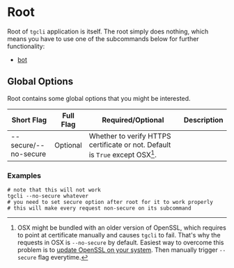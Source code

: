 # Root

Root of `tgcli` application is itself. The root simply does nothing, which
means you have to use one of the subcommands below for further functionality:

 - [bot](bot.md)

## Global Options

Root contains some global options that you might be interested.

Short Flag | Full Flag | Required/Optional | Description
--- | --- | --- | ---
 | --secure/--no-secure | Optional | Whether to verify HTTPS certificate or not. Default is `True` except OSX[^1].

[^1]: OSX might be bundled with an older version of OpenSSL, which
      requires to point at certificate manually and causes `tgcli` to fail.
      That's why the requests in OSX is `--no-secure` by default. Easiest way
      to overcome this problem is to [update OpenSSL on your system](https://apple.stackexchange.com/a/126832). Then manually trigger `--secure` flag everytime.

### Examples

    # note that this will not work
    tgcli --no-secure whatever
    # you need to set secure option after root for it to work properly
    # this will make every request non-secure on its subcommand
